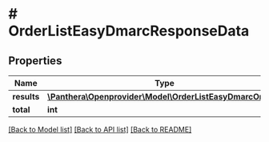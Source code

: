 # # OrderListEasyDmarcResponseData

## Properties

Name | Type | Description | Notes
------------ | ------------- | ------------- | -------------
**results** | [**\Panthera\Openprovider\Model\OrderListEasyDmarcOrder[]**](OrderListEasyDmarcOrder.md) |  | [optional]
**total** | **int** |  | [optional]

[[Back to Model list]](../../README.md#models) [[Back to API list]](../../README.md#endpoints) [[Back to README]](../../README.md)
